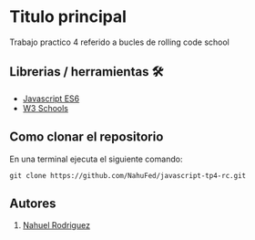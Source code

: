 # Titulo principal
 Trabajo practico 4 referido a bucles de rolling code school

## Librerias / herramientas 🛠

- [Javascript ES6](https://262.ecma-international.org/6.0/)
- [W3 Schools](https://www.w3schools.com/js/)


 
## Como clonar el repositorio
En una terminal ejecuta el siguiente comando:

```
git clone https://github.com/NahuFed/javascript-tp4-rc.git

```

## Autores

1. [Nahuel Rodriguez](https://github.com/NahuFed/)
